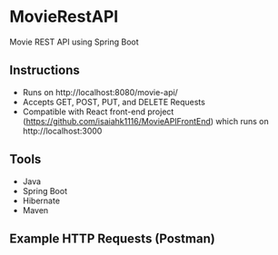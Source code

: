 # MovieRestAPI
Movie REST API using Spring Boot

## Instructions
* Runs on http://localhost:8080/movie-api/
* Accepts GET, POST, PUT, and DELETE Requests
* Compatible with React front-end project (https://github.com/isaiahk1116/MovieAPIFrontEnd) which runs on http://localhost:3000

## Tools 
* Java
* Spring Boot
* Hibernate
* Maven

## Example HTTP Requests (Postman)








